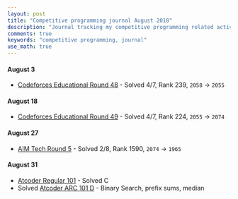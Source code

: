 ```yaml
---
layout: post
title: "Competitive programming journal August 2018"
description: "Journal tracking my competitive programming related activities in August 2018"
comments: true
keywords: "competitive programming, journal"
use_math: true
---
```

#### August 3
* [Codeforces Educational Round 48](http://codeforces.com/contest/1016) - Solved 4/7, Rank 239, ``2058`` $\rightarrow$ ``2055``


#### August 18
* [Codeforces Educational Round 49](http://codeforces.com/contest/1027) - Solved 4/7, Rank 224, ``2055`` $\rightarrow$ ``2074``

#### August 27
* [AIM Tech Round 5](http://codeforces.com/contest/1028) - Solved 2/8, Rank 1590, ``2074`` $\rightarrow$ ``1965``

#### August 31
* [Atcoder Regular 101](https://beta.atcoder.jp/contests/arc101/tasks) - Solved C
* Solved [Atcoder ARC 101 D](https://beta.atcoder.jp/contests/arc101/tasks/arc101_b) - Binary Search, prefix sums, median
